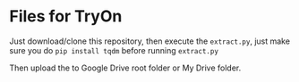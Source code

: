 # Files for TryOn

Just download/clone this repository, then execute the `extract.py`, just make sure you do `pip install tqdm` before running `extract.py`

Then upload the to Google Drive root folder or My Drive folder.
